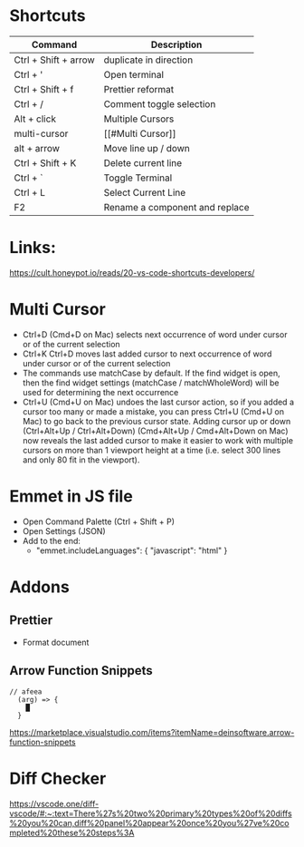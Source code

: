 # Shortcuts

| Command | Description |
| --- | --- |
| Ctrl + Shift + arrow | duplicate in direction
| Ctrl + ' | Open terminal |
| Ctrl + Shift + f | Prettier reformat |
| Ctrl + / | Comment toggle selection |
| Alt + click | Multiple Cursors |
| multi-cursor | [[#Multi Cursor]] |
| alt + arrow | Move line up / down |
| Ctrl + Shift + K | Delete current line |
| Ctrl + \` | Toggle Terminal |
| Ctrl + L | Select Current Line |
| F2 | Rename a component and replace |

# Links:
https://cult.honeypot.io/reads/20-vs-code-shortcuts-developers/

# Multi Cursor

- Ctrl+D (Cmd+D on Mac) selects next occurrence of word under cursor or of the current selection
- Ctrl+K Ctrl+D moves last added cursor to next occurrence of word under cursor or of the current selection
- The commands use matchCase by default. If the find widget is open, then the find widget settings (matchCase / matchWholeWord) will be used for determining the next occurrence
- Ctrl+U (Cmd+U on Mac) undoes the last cursor action, so if you added a cursor too many or made a mistake, you can press Ctrl+U (Cmd+U on Mac) to go back to the previous cursor state. Adding cursor up or down (Ctrl+Alt+Up / Ctrl+Alt+Down) (Cmd+Alt+Up / Cmd+Alt+Down on Mac) now reveals the last added cursor to make it easier to work with multiple cursors on more than 1 viewport height at a time (i.e. select 300 lines and only 80 fit in the viewport). 


# Emmet in JS file

-   Open Command Palette (Ctrl + Shift + P)
-   Open Settings (JSON)
-   Add to the end:
	- "emmet.includeLanguages": { "javascript": "html" }

# Addons

## Prettier
- Format document

## Arrow Function Snippets


```JS
// afeea
  (arg) => {
    █
  }
```

https://marketplace.visualstudio.com/items?itemName=deinsoftware.arrow-function-snippets

# Diff Checker
https://vscode.one/diff-vscode/#:~:text=There%27s%20two%20primary%20types%20of%20diffs%20you%20can,diff%20panel%20appear%20once%20you%27ve%20completed%20these%20steps%3A